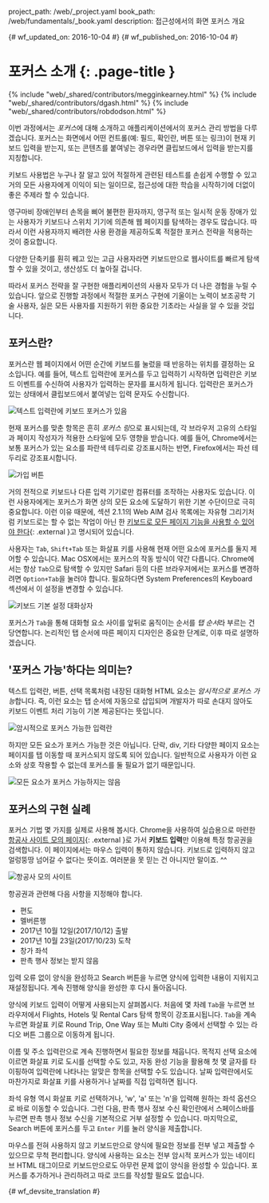 project_path: /web/_project.yaml
book_path: /web/fundamentals/_book.yaml
description: 접근성에서의 화면 포커스 개요


{# wf_updated_on: 2016-10-04 #}
{# wf_published_on: 2016-10-04 #}

# 포커스 소개 {: .page-title }

{% include "web/_shared/contributors/megginkearney.html" %}
{% include "web/_shared/contributors/dgash.html" %}
{% include "web/_shared/contributors/robdodson.html" %}



이번 과정에서는 *포커스*에 대해 소개하고 애플리케이션에서의 포커스 관리 방법을
다루겠습니다. 포커스는 화면에서 어떤 컨트롤(예: 필드, 확인란, 버튼 또는 링크)이
현재 키보드 입력을 받는지, 또는 콘텐츠를 붙여넣는 경우라면 클립보드에서
입력을 받는지를 지칭합니다.

키보드 사용법은 누구나 잘 알고 있어 적절하게 관련된 테스트를 손쉽게 수행할 수 있고
거의 모든 사용자에게 이익이 되는 일이므로, 접근성에 대한 학습을 시작하기에
더없이 좋은 주제라 할 수 있습니다.

영구마비 장애인부터 손목을 삐어 불편한 환자까지, 영구적 또는 일시적 운동 장애가
있는 사용자가 키보드나 스위치 기기에 의존해 웹 페이지를 탐색하는 경우도 많습니다.
따라서 이런 사용자까지 배려한 사용 환경을 제공하도록 적절한 포커스 전략을 적용하는 것이
중요합니다.

다양한 단축키를 훤히 꿰고 있는 고급 사용자라면
키보드만으로 웹사이트를 빠르게 탐색할 수 있을 것이고,
생산성도 더 높아질 겁니다.

따라서 포커스 전략을 잘 구현한 애플리케이션의 사용자
모두가 더 나은 경험을 누릴 수 있습니다. 앞으로 진행할 과정에서
적절한 포커스 구현에 기울이는 노력이 보조공학 기술 사용자,
실은 모든 사용자를 지원하기 위한 중요한 기초라는 사실을 알 수 있을 것입니다.

## 포커스란?

포커스란 웹 페이지에서 어떤 순간에 키보드를 눌렀을 때 반응하는 위치를 결정하는 요소입니다. 예를
들어, 텍스트 입력란에 포커스를 두고 입력하기 시작하면 입력란은
키보드 이벤트를 수신하여 사용자가 입력하는 문자를 표시하게 됩니다. 입력란은 포커스가 있는
상태에서 클립보드에서 붙여넣는 입력 문자도 수신합니다.

![텍스트 입력란에 키보드 포커스가 있음](imgs/keyboard-focus.png)

현재 포커스를 맞춘 항목은 흔히 *포커스 링*으로 표시되는데,
각 브라우저 고유의 스타일과 페이지 작성자가 적용한 스타일에 모두
영향을 받습니다. 예를 들어, Chrome에서는 보통 포커스가 있는 요소를 파란색 테두리로 강조표시하는 반면,
Firefox에서는 파선 테두리로 강조표시합니다.

![가입 버튼](imgs/sign-up.png)

거의 전적으로 키보드나 다른 입력 기기로만
컴퓨터를 조작하는 사용자도 있습니다. 이런 사용자에게는 포커스가 화면 상의 모든 요소에 도달하기 위한
기본 수단이므로 극히 중요합니다. 이런 이유 때문에, 섹션 2.1.1의 Web AIM 검사 목록에는
자유형 그리기처럼 키보드로는 할 수 없는 작업이 아닌 한
[키보드로 모든 페이지 기능을 사용할 수 있어야 한다](http://webaim.org/standards/wcag/checklist#sc2.1.1){: .external }고
명시되어 있습니다.

사용자는 `Tab`,
`Shift+Tab` 또는 화살표 키를 사용해 현재 어떤 요소에 포커스를 둘지 제어할 수 있습니다. Mac OSX에서는 포커스의 작동 방식이 약간 다릅니다.
Chrome에서는 항상 `Tab`으로 탐색할 수 있지만 Safari 등의 다른 브라우저에서는 포커스를 변경하려면 `Option+Tab`을
눌러야 합니다. 필요하다면 System Preferences의 Keyboard 섹션에서
이 설정을 변경할 수 있습니다.

![키보드 기본 설정 대화상자](imgs/system-prefs2.png)

포커스가
`Tab`을 통해 대화형 요소 사이를 앞뒤로 움직이는 순서를 *탭 순서*라 부르는 건 당연합니다. 논리적인
탭 순서에 따른 페이지 디자인은 중요한 단계로,
이후 따로 설명하겠습니다.

## '포커스 가능'하다는 의미는?

텍스트 입력란, 버튼, 선택 목록처럼 내장된 대화형 HTML 요소는
*암시적으로 포커스 가능*합니다. 즉, 이런 요소는 탭 순서에 자동으로 삽입되며
개발자가 따로 손대지 않아도 키보드 이벤트 처리 기능이 기본 제공된다는 뜻입니다.

![암시적으로 포커스 가능한 입력란](imgs/implicitly-focused.png)

하지만 모든 요소가 포커스 가능한 것은 아닙니다. 단락, div, 기타 다양한 페이지
요소는 페이지를 탭 이동할 때 포커스되지 않도록 되어 있습니다.
일반적으로 사용자가 이런 요소와 상호 작용할 수 없는데 포커스를 둘 필요가 없기 때문입니다.

![모든 요소가 포커스 가능하지는 않음](imgs/not-all-elements.png)

## 포커스의 구현 실례

포커스 기법 몇 가지를 실제로 사용해 봅시다. Chrome을 사용하여
실습용으로 마련한 [항공사 사이트 모의
페이지](http://udacity.github.io/ud891/lesson2-focus/01-basic-form/){: .external }로
가서 **키보드 입력**만 이용해 특정 항공권을 검색합니다. 이 페이지에서는
마우스 입력이 통하지 않습니다. 키보드로 입력하지 않고 얼렁뚱땅 넘어갈 수 없다는 뜻이죠. 여러분을 못 믿는 건 아니지만 말이죠.
^^

![항공사 모의 사이트](imgs/airlinesite2.png)

항공권과 관련해 다음 사항을 지정해야 합니다.

 - 편도
 - 멜버른행
 - 2017년 10월 12일(2017/10/12) 출발
 - 2017년 10월 23일(2017/10/23) 도착
 - 창가 좌석
 - 판촉 행사 정보는 받지 않음

입력 오류 없이 양식을 완성하고
Search 버튼을 누르면 양식에 입력한 내용이 지워지고 재설정됩니다. 계속 진행해 양식을 완성한 후
다시 돌아옵니다.

양식에 키보드 입력이 어떻게 사용되는지 살펴봅시다. 처음에 몇 차례
`Tab`을 누르면 브라우저에서 Flights,
Hotels 및 Rental Cars 탐색 항목이 강조표시됩니다. `Tab`을 계속 누르면
화살표 키로 Round Trip, One Way 또는 Multi City 중에서
선택할 수 있는 라디오 버튼 그룹으로 이동하게 됩니다.

이름 및 주소 입력란으로 계속 진행하면서 필요한 정보를
채웁니다. 목적지 선택 요소에 이르면 화살표 키로
도시를 선택할 수도 있고, 자동 완성 기능을 활용해 첫 몇 글자를 타이핑하여 입력란에 나타나는 알맞은 항목을 선택할 수도 있습니다.
날짜 입력란에서도 마찬가지로 화살표 키를 사용하거나 날짜를 직접 입력하면 됩니다.

좌석 유형 역시 화살표 키로 선택하거나, 'w', 'a'
또는 'n'을 입력해 원하는 좌석 옵션으로 바로 이동할 수 있습니다. 그런 다음, 판촉 행사 정보 수신 확인란에서 스페이스바를
누르면 판촉 행사 정보 수신을 기본적으로 거부 설정할 수 있습니다. 마지막으로,
Search 버튼에 포커스를 두고 `Enter` 키를 눌러 양식을 제출합니다.

마우스를 전혀 사용하지 않고 키보드만으로 양식에 필요한
정보를 전부 넣고 제출할 수 있으므로 무척 편리합니다. 양식에 사용하는 요소는
전부 암시적 포커스가 있는 네이티브 HTML 태그이므로 키보드만으로도
아무런 문제 없이 양식을 완성할 수 있습니다. 포커스를 추가하거나 관리하려고 따로 코드를 작성할
필요도 없습니다.



{# wf_devsite_translation #}
